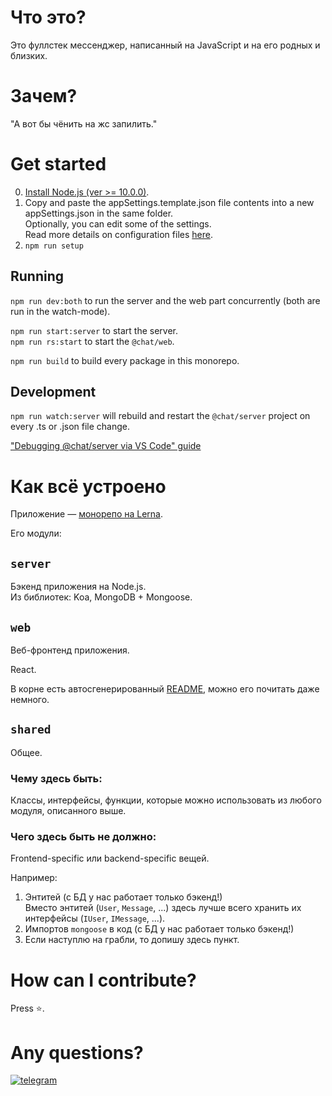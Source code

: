 # Что это?

Это фуллстек мессенджер, написанный на JavaScript и на его родных и близких.

# Зачем?

"А вот бы чёнить на жс запилить."

# Get started

0. [Install Node.js (ver >= 10.0.0)](https://nodejs.org/).
1. Copy and paste the appSettings.template.json file contents into a new appSettings.json in the same folder.\
    Optionally, you can edit some of the settings.\
    Read more details on configuration files [here](docs/configuration-files.md).
2. `npm run setup`

## Running

`npm run dev:both` to run the server and the web part concurrently (both are run in the watch-mode).

`npm run start:server` to start the server.\
`npm run rs:start` to start the `@chat/web`.

`npm run build` to build every package in this monorepo.

## Development
`npm run watch:server` will rebuild and restart the `@chat/server` project on every .ts or .json file change.

["Debugging @chat/server via VS Code" guide](docs/debug.md)


# Как всё устроено

Приложение — [монорепо на Lerna](https://lerna.js.org/).

Его модули:

## `server`

Бэкенд приложения на Node.js.\
Из библиотек: Koa, MongoDB + Mongoose.

## `web`

Веб-фронтенд приложения.

React.

В корне есть автосгенерированный [README](packages/web/README.md), можно его почитать даже немного.

## `shared`

Общее.

### Чему здесь быть:

Классы, интерфейсы, функции, которые можно использовать из любого модуля, описанного выше.

### Чего здесь быть не должно:
Frontend-specific или backend-specific вещей.

Например:
1. Энтитей (с БД у нас работает только бэкенд!)\
    Вместо энтитей (`User`, `Message`, ...) здесь лучше всего хранить их интерфейсы (`IUser`, `IMessage`, ...).
2. Импортов `mongoose` в код (с БД у нас работает только бэкенд!)
3. Если наступлю на грабли, то допишу здесь пункт.


# How can I contribute?

Press ⭐.

# Any questions?

[![telegram](https://img.shields.io/badge/chat-on%20Telegram-%230088cc)](https://t.me/sheefoo25)
